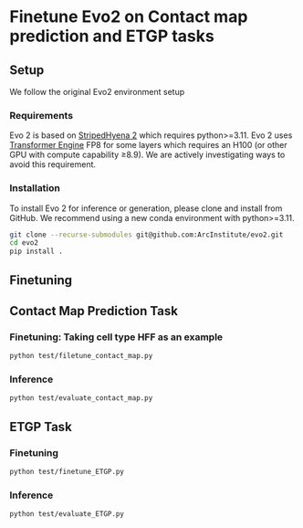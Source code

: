 # Finetune Evo2 on Contact map prediction and ETGP tasks

## Setup

We follow the original Evo2 environment setup

### Requirements

Evo 2 is based on [StripedHyena 2](https://github.com/Zymrael/vortex) which requires python>=3.11. Evo 2 uses [Transformer Engine](https://github.com/NVIDIA/TransformerEngine) FP8 for some layers which requires an H100 (or other GPU with compute capability ≥8.9). We are actively investigating ways to avoid this requirement.

### Installation

To install Evo 2 for inference or generation, please clone and install from GitHub. We recommend using a new conda environment with python>=3.11.

```bash
git clone --recurse-submodules git@github.com:ArcInstitute/evo2.git
cd evo2
pip install .
```

## Finetuning

## Contact Map Prediction Task

### Finetuning: Taking cell type HFF as an example

```markdown
python test/filetune_contact_map.py
```

### Inference

```markdown
python test/evaluate_contact_map.py
```

## ETGP Task 

### Finetuning

```markdown
python test/finetune_ETGP.py
```

### Inference

```markdown
python test/evaluate_ETGP.py
```